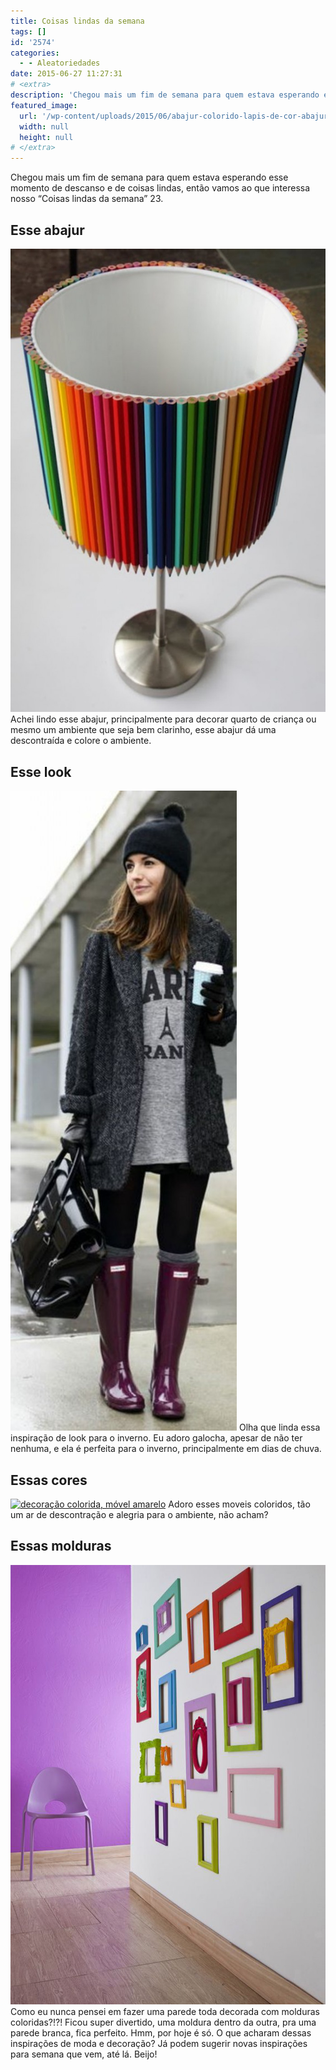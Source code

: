 ```yaml
---
title: Coisas lindas da semana
tags: []
id: '2574'
categories:
  - - Aleatoriedades
date: 2015-06-27 11:27:31
# <extra>
description: 'Chegou mais um fim de semana para quem estava esperando esse momento de descanso e de coisas lindas, então vamos ao que interessa nosso “Coisas lindas da semana” 23. Esse abajur Achei lindo esse abajur, principalmente para decorar quarto de criança ou mesmo um ambiente que seja bem clarinho, esse abajur dá uma descontraída e colore o ambiente. Esse look Olha que linda essa inspiração de look para o inverno. Eu adoro galocha, apesar de não ter nenhuma, e ela é perfeita para o inverno, principalmente em dias de chuva. Essas cores Adoro esses moveis coloridos, tão um ar de descontração e alegria para o ambiente, não acham? Essas molduras Como eu nunca pensei em fazer uma parede toda decorada com molduras coloridas?!?! Ficou super divertido, uma moldura dentro da outra, pra uma parede branca, fica perfeito. Hmm, por hoje &hellip;'
featured_image: 
  url: '/wp-content/uploads/2015/06/abajur-colorido-lapis-de-cor-abajur-criativo-696x1024.jpg'
  width: null
  height: null
# </extra>
---
```


Chegou mais um fim de semana para quem estava esperando esse momento de descanso e de coisas lindas, então vamos ao que interessa nosso “Coisas lindas da semana” 23.

## Esse abajur

[![abajur colorido, lapis de cor, abajur criativo](/wp-content/uploads/2015/06/abajur-colorido-lapis-de-cor-abajur-criativo-696x1024.jpg)](/wp-content/uploads/2015/06/abajur-colorido-lapis-de-cor-abajur-criativo.jpg) Achei lindo esse abajur, principalmente para decorar quarto de criança ou mesmo um ambiente que seja bem clarinho, esse abajur dá uma descontraída e colore o ambiente.

## Esse look

[![look de inverno com galocha](/wp-content/uploads/2015/06/look-com-galocha-362x1024.jpg)](/wp-content/uploads/2015/06/look-com-galocha.jpg) Olha que linda essa inspiração de look para o inverno. Eu adoro galocha, apesar de não ter nenhuma, e ela é perfeita para o inverno, principalmente em dias de chuva.

## Essas cores

[![decoração colorida, móvel amarelo ](/wp-content/uploads/2015/06/móvel-amarelo-696x1024.jpg)](/wp-content/uploads/2015/06/móvel-amarelo.jpg) Adoro esses moveis coloridos, tão um ar de descontração e alegria para o ambiente, não acham?

## Essas molduras

[![parede decorada com molduras](/wp-content/uploads/2015/06/parede-decorada-com-molduras.jpg)](/wp-content/uploads/2015/06/parede-decorada-com-molduras.jpg) Como eu nunca pensei em fazer uma parede toda decorada com molduras coloridas?!?! Ficou super divertido, uma moldura dentro da outra, pra uma parede branca, fica perfeito. Hmm, por hoje é só. O que acharam dessas inspirações de moda e decoração? Já podem sugerir novas inspirações para semana que vem, até lá. Beijo!
